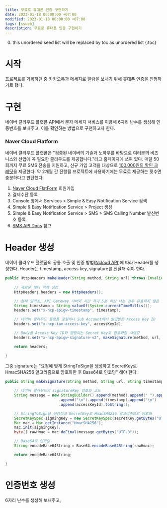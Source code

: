 ```yaml
---
title: 무료로 휴대폰 인증 구현하기
date: 2023-01-18 00:00:00 +07:00
modified: 2023-01-18 00:00:00 +07:00
tags: [ssueb]
description: 무료로 휴대폰 인증 구현하기
---
```


0. this unordered seed list will be replaced by toc as unordered list
{:toc}

# 시작
프로젝트를 기획하던 중 카카오톡과 메세지로 알람을 보내기 위해 휴대폰 인증을 진행하기로 했다.

# 구현
네이버 클라우드 플랫폼 API에서 문자 메세지 서비스를 이용해 6자리 난수를 생성해 인증번호를 보내주고, 이를 확인하는 방법으로 구현하고자 한다.

### Naver Cloud Flatform
네이버 클라우드 플랫폼은 "검증된 네이버의 기술과 노하우를 바탕으로 여러분의 비즈니스와 산업에 꼭 필요한 클라우드를 제공합니다."라고 홈페이지에 쓰여 있다.
매달 50회까지 무료 SMS 전송을 지원하고, 신규 가입 고객을 대상으로 [100,000원의 할인 크레딧](https://www.ncloud.com/main/creditEvent)을 제공한다.
약 2개월 간 진행될 프로젝트에 사용하기에는 무료로 제공하는 횟수면 충분하다고 판단했다.

1. [Naver Cloud FlatForm](https://www.ncloud.com/) 회원가입
2. 결제수단 등록
3. Console 창에서 Services > Simple & Easy Notification Service 검색
4. Simple & Easy Notification Service > Project 생성
5. Simple & Easy Notification Service > SMS > SMS Calling Number 발신번호 등록
6. [SMS API Docs](https://api.ncloud-docs.com/docs/ko/ai-application-service-sens-smsv2) 참고

# Header 생성
네이버 클라우드 플랫폼의 공통 호출 및 인증 방법([Ncloud API](https://api.ncloud-docs.com/docs/common-ncpapi))에 따라 Header를 생성한다.
Header는 timestamp, access key, signature를 전달해 줘야 한다.

```java
public HttpHeaders makeHeader(String method, String url) throws InvalidKeyException, IllegalStateException, UnsupportedEncodingException, NoSuchAlgorithmException {
		
	// 새로운 헤더 객체 생성
	HttpHeaders headers = new HttpHeaders();

	// 현재 밀리초, API Gateway 서버와 시간 차가 5분 이상 나는 경우 유효하지 않은 요청으로 간주
	String timestamp = String.valueOf(System.currentTimeMillis());
	headers.set("x-ncp-apigw-timestamp", timestamp);

	// 네이버 클라우드 플랫폼 포털이나 Sub Account에서 발급받은 Access Key ID
	headers.set("x-ncp-iam-access-key", accessKeyId);

	// Body를 Access Key ID와 맵핑되는 Secret Key로 암호화한 서명값
	headers.set("x-ncp-apigw-signature-v2", makeSignature(method, url, timestamp));

	return headers;

}
```

그중 signature는 "요청에 맞게 StringToSign을 생성하고 SecretKey로 HmacSHA256 알고리즘으로 암호화한 후 Base64로 인코딩" 해야 한다. 
```java
public String makeSignature(String method, String url, String timestamp) throws IllegalStateException, UnsupportedEncodingException, NoSuchAlgorithmException, InvalidKeyException {
		
	// 네이버 클라우드의 signatureKey 암호화 코드
	String message = new StringBuilder().append(method).append(" ").append(url)
					    .append("\n").append(timestamp).append("\n")
					    .append(accessKeyId).toString();

	// StringToSign을 생성하고 SecretKey로 HmacSHA256 알고리즘으로 암호화
	SecretKeySpec signingKey = new SecretKeySpec(secretKey.getBytes("UTF-8"), "HmacSHA256");
	Mac mac = Mac.getInstance("HmacSHA256");
	mac.init(signingKey);
	byte[] rawHmac = mac.doFinal(message.getBytes("UTF-8"));

	// Base64로 인코딩
	String encodeBase64String = Base64.encodeBase64String(rawHmac);

	return encodeBase64String;

}
```

# 인증번호 생성
6자리 난수를 생성해 보내주고, 

